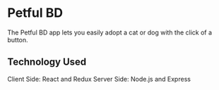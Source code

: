 

# Petful BD

The Petful BD app lets you easily adopt a cat or dog with the click of a button. 

## Technology Used
Client Side: React and Redux
Server Side: Node.js and Express


